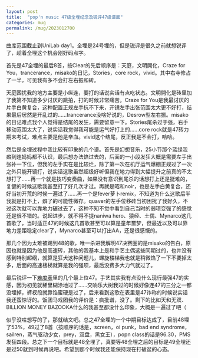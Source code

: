 ```yaml
---
layout: post
title:  "pop'n music 47级全埋纪念及锐评47级谱面"
categories: mug
permalink: /mug/2023012700
---
```

曲库范围截止到UniLab day1。全埋是24号埋的，但是锐评是很久之前就想锐评了，趁着全埋这个机会刚好码点字。

首先是47全埋的最后8首，按Clear的先后顺序是：天庭，文明開化，Craze for You，trancerance，misako的日记，Stories，core rock，vivid。其中右寺修占了一半，可见我有多不会打左右振和砖。

天庭困扰我的地方主要是小纵连，要打的话说实话有点吃状态。文明開化是砖里加了我第不知道多少讨厌的跳拍，打的时候非常痛苦。Craze for You是我最讨厌的片手白黄复合，这种配置正规左手抗不下来，开镜左手出张范围太大更不好打，结果最后居然是开乱过的......trancerance没啥好说的，Desrow型左右振。misako的日记难点我个人觉得是结尾的发狂，需要留意一下。Stories尾杀过于强，右手移动范围太大了，说实话我觉得我可能是运气好打上的......core rock就是47砖力期末考试，难点主要是他是辛血。vivid这个结尾，反正我是不会打，哈哈。

然后是全埋过程中我比较有印象的几个谱。首先是幻想音乐，25小节那个蓝绿我癖到连妈妈都不认识，最后想办法馅过去的，后面的一小段发狂大概是需要左手出张补一下位，但我的左手实在是比较烂，除了第一次在机厅运气爆棚正规过了一次之外只能开镜打，说实话这歌虽然超级好听但我在地力得到大幅提升之前真的不太想打了......再一个就是技巧变奏曲，如果没有意识到尾杀的话想打上还是挺难的，复健的时候这歌我甚至打了好几次才过。再就是昭和noir，也是左手白黄复合，还好当初开荒的时候一遍过了......再一个是fever萝卜remix，不知道为什么这歌后半我就是打不上，癖了的可能性微存。quaver的左手位移砖当初困扰了我好久，不过这次就可以靠地力碾过去了，这种不知不觉中看到自己当时的弱项变强了的感觉还是很不错的。说起进步，就不得不提naniwa hero、猿经、土偶、Mynarco这几首歌了，当时适正47的时候这几首歌甚至可以算是童年噩梦，但最近以及可以靠地力差距稳定clear了，Mynarco甚至可以打出AA，还是很感慨的。

那几个因为太难被踢到48的歌，唯一杀进我解明47决赛圈的是misako的告白，原因也就是因为他是高速砖，其他的我基本上是和手艺土偶这些同期过的，也并没有感到特别超纲，就算是狂犬这种问题儿，螺旋楼梯我也就是稍微馅了一下不要掉太多，后面的高速楼梯就算是我的强项，最后没费多大力气就过了。

最后锐评一下[难度表](https://popn.hyrorre.com/%E9%9B%A3%E6%98%93%E5%BA%A6%E8%A1%A8/lv47)里的几个最上位47。手艺其实我有点没什么现行最强47的实感，因为初见就稀里糊涂地过了......交响乐大树我过的时候好像连47的三分之一都没埋掉，裤衩段就靠馅蜜硬是过了，后来看到这歌在表里是47诈称的时候说实话我还蛮惊讶的。饭团马戏团我的评价是：疯批谱，没了。剩下的比如天和无双、BILLION MONEY BAZOOKA什么的我甚至都没什么印象，大概是一遍过了吧（

似乎没啥想写的了，那就结文吧。总之47全埋的一个中期目标达成了，目前48埋了53%，49过了8首（按顺序的话是，screen，oi punk，bad end syndrome，sailren，蒸气驱动少女，prey，双盘，黑女王），popn class的话是96.30，PMS发狂四段。总之下一个目标就是48全埋了，真要等48全埋之后的目标是49全埋还是过50就到时候再说吧。希望到那个时候我还能保持现在打破盆的心态。
